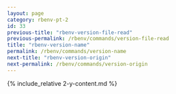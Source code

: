 ```yaml
---
layout: page
category: rbenv-pt-2
id: 33
previous-title: "rbenv-version-file-read"
previous-permalink: /rbenv/commands/version-file-read
title: "rbenv-version-name"
permalink: /rbenv/commands/version-name
next-title: "rbenv-version-origin"
next-permalink: /rbenv/commands/version-origin
---
```


{% include_relative 2-y-content.md %}
